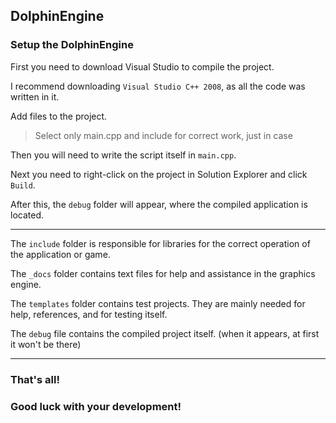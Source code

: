 DolphinEngine
--
### Setup the DolphinEngine

First you need to download Visual Studio to compile the project.

I recommend downloading `Visual Studio C++ 2008`, as all the code was written in it.

Add files to the project.

> Select only main.cpp and include for correct work, just in case

Then you will need to write the script itself in `main.cpp`.

Next you need to right-click on the project in Solution Explorer and click `Build`.

After this, the `debug` folder will appear, where the compiled application is located.

----

The `include` folder is responsible for libraries for the correct operation of the application or game.

The `_docs` folder contains text files for help and assistance in the graphics engine.

The `templates` folder contains test projects. They are mainly needed for help, references, and for testing itself.

The `debug` file contains the compiled project itself. (when it appears, at first it won't be there)

----

### That's all!
### Good luck with your development!
